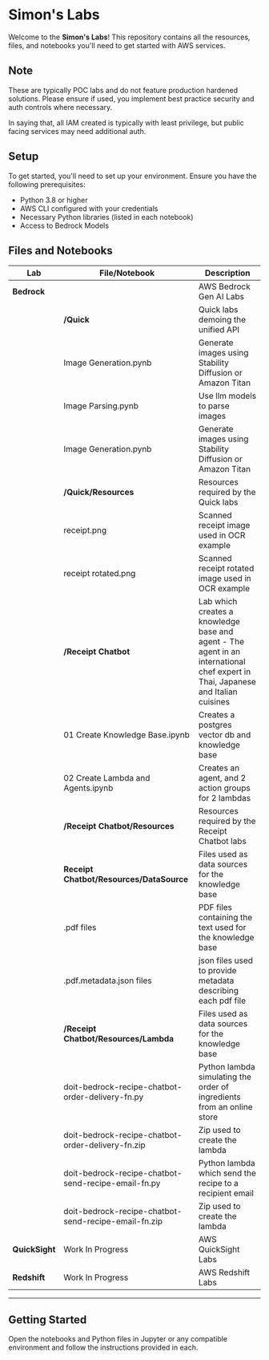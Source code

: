 # Simon's Labs
Welcome to the **Simon's Labs**! This repository contains all the resources, files, and notebooks you'll need to get started with AWS services.
## Note
These are typically POC labs and do not feature production hardened solutions. Please ensure if used, you implement best practice security and auth controls where necessary. 

In saying that, all IAM created is typically with least privilege, but public facing services may need additional auth.

## Setup
To get started, you'll need to set up your environment. Ensure you have the following prerequisites:

- Python 3.8 or higher
- AWS CLI configured with your credentials
- Necessary Python libraries (listed in each notebook)
- Access to Bedrock Models

## Files and Notebooks

| Lab                              | File/Notebook                        | Description                                               |
|----------------------------------|--------------------------------------|-----------------------------------------------------------|
|**Bedrock** | | AWS Bedrock Gen AI Labs |
| | **/Quick** | Quick labs demoing the unified API |
| | Image Generation.pynb | Generate images using Stability Diffusion or Amazon Titan |
| | Image Parsing.pynb | Use llm models to parse images |
| | Image Generation.pynb | Generate images using Stability Diffusion or Amazon Titan |
| | **/Quick/Resources** | Resources required by the Quick labs |
| | receipt.png | Scanned receipt image used in OCR example |
| | receipt rotated.png | Scanned receipt rotated image used in OCR example |
| | **/Receipt Chatbot**| Lab which creates a knowledge base and agent - The agent in an international chef expert in Thai, Japanese and Italian cuisines |
| | 01 Create Knowledge Base.ipynb | Creates a postgres vector db and knowledge base |
| | 02 Create Lambda and Agents.ipynb | Creates an agent, and 2 action groups for 2 lambdas |
| | **/Receipt Chatbot/Resources** | Resources required by the Receipt Chatbot labs |
| | **Receipt Chatbot/Resources/DataSource** | Files used as data sources for the knowledge base |
| |.pdf files | PDF files containing the text used for the knowledge base |
| |.pdf.metadata.json files | json files used to provide metadata describing each pdf file |
| | **/Receipt Chatbot/Resources/Lambda** | Files used as data sources for the knowledge base |
| |doit-bedrock-recipe-chatbot-order-delivery-fn.py| Python lambda simulating the order of ingredients from an online store |
| |doit-bedrock-recipe-chatbot-order-delivery-fn.zip| Zip used to create the lambda |
| |doit-bedrock-recipe-chatbot-send-recipe-email-fn.py| Python lambda which send the recipe to a recipient email |
| |doit-bedrock-recipe-chatbot-send-recipe-email-fn.zip| Zip used to create the lambda |
|**QuickSight** | Work In Progress | AWS QuickSight Labs |
|**Redshift** | Work In Progress | AWS Redshift Labs |

---

## Getting Started
Open the notebooks and Python files in Jupyter or any compatible environment and follow the instructions provided in each.
